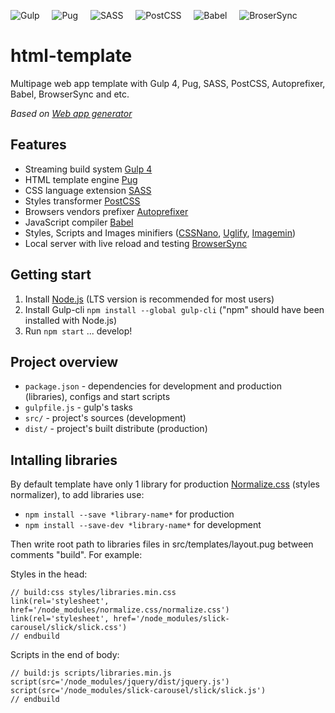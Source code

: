 ![Gulp](https://avatars0.githubusercontent.com/u/6200624?s=70&v=4)
&nbsp;
&nbsp;
![Pug](https://avatars0.githubusercontent.com/u/9338635?s=70&v=4)
&nbsp;
&nbsp;
![SASS](https://avatars2.githubusercontent.com/u/317889?s=70&v=4)
&nbsp;
&nbsp;
![PostCSS](https://avatars1.githubusercontent.com/u/8296347?s=70&v=4)
&nbsp;
&nbsp;
![Babel](https://avatars0.githubusercontent.com/u/9637642?s=70&v=4)
&nbsp;
&nbsp;
![BroserSync](https://avatars3.githubusercontent.com/u/10654171?s=70&v=4)

# html-template
Multipage web app template with Gulp 4, Pug, SASS, PostCSS, Autoprefixer, Babel, BrowserSync and etc.

*Based on [Web app generator](https://github.com/yeoman/generator-webapp/)*

## Features
- Streaming build system [Gulp 4](https://gulpjs.com/)
- HTML template engine [Pug](https://pugjs.org/)
- CSS language extension [SASS](https://sass-lang.com/)
- Styles transformer [PostCSS](https://postcss.org/)
- Browsers vendors prefixer [Autoprefixer](https://github.com/postcss/autoprefixer/)
- JavaScript compiler [Babel](https://babeljs.io/)
- Styles, Scripts and Images minifiers ([CSSNano](https://cssnano.co/), [Uglify](http://lisperator.net/uglifyjs/), [Imagemin](https://github.com/imagemin/imagemin/))
- Local server with live reload and testing [BrowserSync](https://www.browsersync.io/)

## Getting start
1. Install [Node.js](https://nodejs.org/) (LTS version is recommended for most users)
2. Install Gulp-cli `npm install --global gulp-cli` ("npm" should have been installed with Node.js)
3. Run `npm start` ... develop!

## Project overview
- `package.json` - dependencies for development and production (libraries), configs and start scripts
- `gulpfile.js` - gulp's tasks
- `src/` - project's sources (development)
- `dist/` - project's built distribute (production)

## Intalling libraries
By default template have only 1 library for production [Normalize.css](http://necolas.github.io/normalize.css/) (styles normalizer), to add libraries use:  
- `npm install --save *library-name*` for production
- `npm install --save-dev *library-name*` for development

Then write root path to libraries files in src/templates/layout.pug between comments "build". For example:

Styles in the head:
```pug
// build:css styles/libraries.min.css
link(rel='stylesheet', href='/node_modules/normalize.css/normalize.css')
link(rel='stylesheet', href='/node_modules/slick-carousel/slick/slick.css')
// endbuild
```

Scripts in the end of body:
```pug
// build:js scripts/libraries.min.js
script(src='/node_modules/jquery/dist/jquery.js')
script(src='/node_modules/slick-carousel/slick/slick.js')
// endbuild
```
